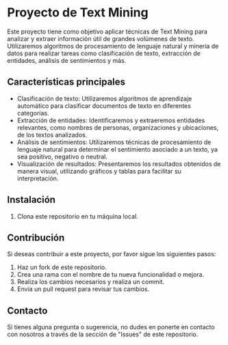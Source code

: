 # Proyecto de Text Mining

Este proyecto tiene como objetivo aplicar técnicas de Text Mining para analizar y extraer información útil de grandes volúmenes de texto. Utilizaremos algoritmos de procesamiento de lenguaje natural y minería de datos para realizar tareas como clasificación de texto, extracción de entidades, análisis de sentimientos y más.

## Características principales

- Clasificación de texto: Utilizaremos algoritmos de aprendizaje automático para clasificar documentos de texto en diferentes categorías.
- Extracción de entidades: Identificaremos y extraeremos entidades relevantes, como nombres de personas, organizaciones y ubicaciones, de los textos analizados.
- Análisis de sentimientos: Utilizaremos técnicas de procesamiento de lenguaje natural para determinar el sentimiento asociado a un texto, ya sea positivo, negativo o neutral.
- Visualización de resultados: Presentaremos los resultados obtenidos de manera visual, utilizando gráficos y tablas para facilitar su interpretación.

## Instalación

1. Clona este repositorio en tu máquina local.

## Contribución

Si deseas contribuir a este proyecto, por favor sigue los siguientes pasos:

1. Haz un fork de este repositorio.
2. Crea una rama con el nombre de tu nueva funcionalidad o mejora.
3. Realiza los cambios necesarios y realiza un commit.
4. Envía un pull request para revisar tus cambios.

## Contacto

Si tienes alguna pregunta o sugerencia, no dudes en ponerte en contacto con nosotros a través de la sección de "Issues" de este repositorio.
